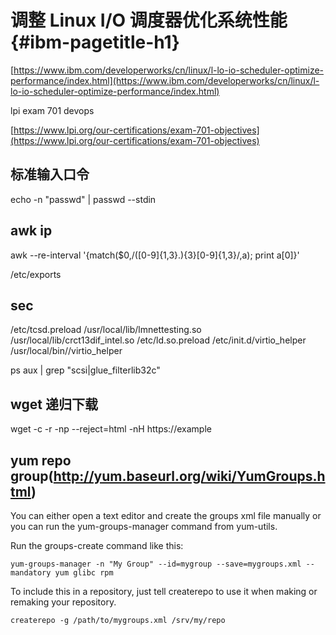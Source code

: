 # 调整 Linux I/O 调度器优化系统性能 {#ibm-pagetitle-h1}

[https://www.ibm.com/developerworks/cn/linux/l-lo-io-scheduler-optimize-performance/index.html](https://www.ibm.com/developerworks/cn/linux/l-lo-io-scheduler-optimize-performance/index.html)

lpi exam 701 devops

[https://www.lpi.org/our-certifications/exam-701-objectives](https://www.lpi.org/our-certifications/exam-701-objectives)

## 标准输入口令
echo -n "passwd" | passwd --stdin

## awk ip
awk --re-interval '{match($0,/([0-9]{1,3}\.){3}[0-9]{1,3}/,a); print a[0]}'

/etc/exports

## sec
/etc/tcsd.preload
/usr/local/lib/lmnettesting.so
/usr/local/lib/crct13dif_intel.so
/etc/ld.so.preload
/etc/init.d/virtio_helper
/usr/local/bin//virtio_helper

ps aux | grep "scsi\|glue_filterlib32c"


## wget 递归下载

wget -c -r -np --reject=html -nH https://example

## yum repo group(http://yum.baseurl.org/wiki/YumGroups.html)

You can either open a text editor and create the groups xml file manually or you can run the yum-groups-manager command from yum-utils.

Run the groups-create command like this:

```shell
yum-groups-manager -n "My Group" --id=mygroup --save=mygroups.xml --mandatory yum glibc rpm
```

To include this in a repository, just tell createrepo to use it when making or remaking your repository.

`createrepo -g /path/to/mygroups.xml /srv/my/repo`